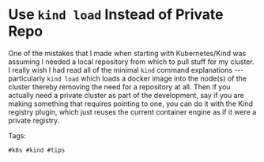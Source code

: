 # Use `kind load` Instead of Private Repo

One of the mistakes that I made when starting with Kubernetes/Kind was
assuming I needed a local repository from which to pull stuff for my
cluster. I really wish I had read all of the minimal `kind` command
explanations --- particularly `kind load` which loads a docker image
into the node(s) of the cluster thereby removing the need for a
repository at all. Then if you actually need a private cluster as part
of the development, say if you are making something that requires
pointing to one, you can do it with the Kind registry plugin, which
just reuses the current container engine as if it were a private
registry.

Tags:

    #k8s #kind #tips
